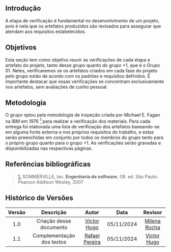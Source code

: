 ## Introdução 

A etapa de verificação é fundamental no desenvolvimento de um projeto, pois é nela que os artefatos produzidos são revisados para assegurar que atendam aos requisitos estabelecidos.

## Objetivos 

Esta seção tem como objetivo reunir as verificações de cada etapa e artefato do projeto, tanto desse grupo quanto do grupo +1, que é o Grupo 01. Neles, verificaremos se os artefatos criados em cada fase do projeto pelo grupo estão de acordo com os padrões e requisitos definidos. É importante destacar que essas verificações se concentram exclusivamente nos artefatos, sem avaliações de cunho pessoal.

## Metodologia

O grupo optou pela metodologia de inspeção criada por Michael E. Fagan na IBM em 1976 <a id="anchor_1" href="#REF1"><sup>1</sup></a> para realizar a verificação dos materiais. Para cada entrega foi elaborada uma lista de verificação dos artefatos baseando-se em alguma fonte externa e nos próprios requisitos do trabalho, e estas serão preenchidas em conjunto por todos os membros do grupo tanto para o próprio grupo quanto para o grupo +1. As verificações serão gravadas e disponibilizadas nas respectivas páginas.


## **Referências bibliográficas**

> <a id="REF1" href="#anchor_1">1.</a> SOMMERVILLE, Ian. **Engenharia de software.** 08. ed. São Paulo: Pearson Addison Wesley, 2007


## Histórico de Versões

| Versão |          Descrição              |     Autor      |      Data      |   Revisor     | 
|:------:|:-------------------------------:|:--------------:|:--------------:|:-------------:|
|  1.0   | Criação desse documento | [Victor Hugo](https://github.com/VHbernardes) | 05/11/2024 | [Milena Rocha](https://github.com/MilenaFRocha)  |
|  1.1   | Complementação dos textos | [Rafael Pereira](https://github.com/rafgpereira) | 05/11/2024 | [Victor Hugo](https://github.com/VHbernardes)  |
